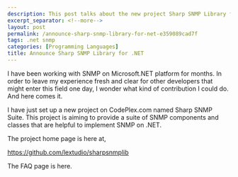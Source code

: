 ```yaml
---
description: This post talks about the new project Sharp SNMP Library for .NET.
excerpt_separator: <!--more-->
layout: post
permalink: /announce-sharp-snmp-library-for-net-e359089cad7f
tags: .net snmp
categories: [Programming Languages]
title: Announce Sharp SNMP Library for .NET
---
```

I have been working with SNMP on Microsoft.NET platform for months. In order to leave my experience fresh and clear for other developers that might enter this field one day, I wonder what kind of contribution I could do. And here comes it.

I have just set up a new project on CodePlex.com named Sharp SNMP Suite. This project is aiming to provide a suite of SNMP components and classes that are helpful to implement SNMP on .NET.

The project home page is here at,

https://github.com/lextudio/sharpsnmplib

The FAQ page is here.
<!--more-->
